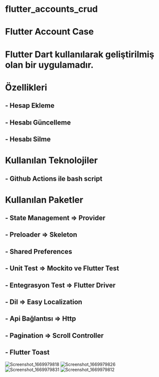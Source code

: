 # flutter_accounts_crud

# Flutter Account Case

# Flutter Dart kullanılarak geliştirilmiş olan bir uygulamadır.

# Özellikleri

## - Hesap Ekleme

## - Hesabı Güncelleme

## - Hesabı Silme 

# Kullanılan Teknolojiler

## - Github Actions ile bash script

# Kullanılan Paketler

## - State Management => Provider

## - Preloader => Skeleton

## - Shared Preferences

## - Unit Test => Mockito ve Flutter Test

## - Entegrasyon Test => Flutter Driver

## - Dil => Easy Localization

## - Api Bağlantısı => Http

## - Pagination => Scroll Controller

## - Flutter Toast
![Screenshot_1669979818](https://user-images.githubusercontent.com/29912167/205289990-1534d978-a6fa-4bb5-b471-64c093077c42.png)
![Screenshot_1669979826](https://user-images.githubusercontent.com/29912167/205289996-7abf16d6-afa9-4230-9e61-4c220d2218cf.png)
![Screenshot_1669979831](https://user-images.githubusercontent.com/29912167/205290001-eb5893c8-19af-4cbb-9f78-5cc4b9bdcafd.png)
![Screenshot_1669979812](https://user-images.githubusercontent.com/29912167/205290005-5365078a-8659-441c-9824-b10857b3f5dc.png)



